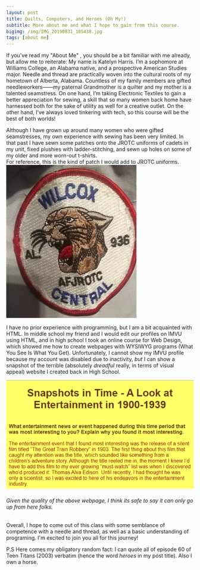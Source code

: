 ```yaml
---
layout: post
title: Quilts, Computers, and Heroes (Oh My!)
subtitle: More about me and what I hope to gain from this course. 
bigimg: /img/IMG_20190831_185438.jpg
tags: [about me]
---
```

  If you've read my "About Me" , you should be a bit familiar with me already, but allow me to reiterate: My name is Katelyn Harris. I’m a sophomore at Williams College, an Alabama native, and a prospective American Studies major. Needle and thread are practically woven into the cultural roots of my hometown of Alberta, Alabama. Countless of my family members are gifted needleworkers——my paternal Grandmother is a quilter and my mother is a talented seamstress. On one hand, I’m taking Electronic Textiles to gain a better appreciation for sewing, a skill that so many women back home have harnessed both for the sake of utility as well for a creative outlet. On the other hand, I’ve always loved tinkering with tech, so this course will be the best of both worlds!
  
   Although I have grown up around many women who were gifted seamstresses, my own experience with sewing has been very limited. In that past I have sewn some patches onto the JROTC uniforms of cadets in my unit, fixed plushies with ladder-stitching, and sewn up holes on some of my older and more worn-out t-shirts.   
  For reference, this is the kind of patch I would add to JROTC uniforms. 
  ![a white patch with the words Wilcox Central on it.The patch is circular with a red outline, and inside has a roaring jaguar](https://github.com/Katelyn-H/Katelyn-H.github.io/blob/master/img/preview.jpg?raw=true)
  
  I have no prior experience with programming, but I am a bit acquainted with HTML. In middle school my friend and I would edit our profiles on IMVU using HTML, and in high school I took an online course for Web Design, which showed me how to create webpages with WYSIWYG programs (What You See Is What You Get). Unfortunately, I cannot show my IMVU profile because my account was disabled due to inactivity, *but* I can show a snapshot of the terrible (absolutely *dreadful* really, in terms of visual appeal) website I created back in High School. 
  
  
![gaudy red words on yellow background that read the words 'What entertainment news or event happened during this time period that was most interesting to you? Explain why you found it most interesting.The entertainment event that I found most interesting was the release of a silent film titled The Great Train Robbery in 1903. The first thing about this film that caught my attention was the title, which sounded like something from a children’s adventure story'.](https://github.com/Katelyn-H/Katelyn-H.github.io/blob/master/img/Capture.PNG?raw=true) 
###### Given the quality of the above webpage, I think its safe to say it can only go up from here folks.  


Overall, I hope to come out of this class with some semblance of competence with a needle and thread, as well as a basic understanding of programing. I'm excited to join you all for this journey!

P.S 
Here comes my obligatory random fact: I can quote all of episode 60 of Teen Titans (2003) verbatim (hence the word *heroes* in my post title). Also I own a horse. 
